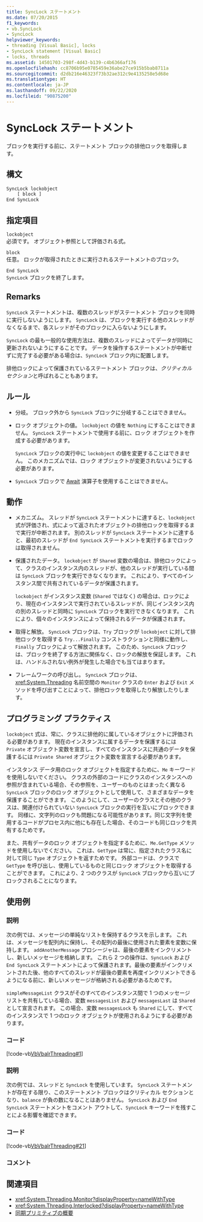```yaml
---
title: SyncLock ステートメント
ms.date: 07/20/2015
f1_keywords:
- vb.SyncLock
- SyncLock
helpviewer_keywords:
- threading [Visual Basic], locks
- SyncLock statement [Visual Basic]
- locks, threads
ms.assetid: 14501703-298f-4d43-b139-c4b6366af176
ms.openlocfilehash: cc8706b95e0785459e36abe27ce915b5bab8711a
ms.sourcegitcommit: d2db216e46323f73b32ae312c9e4135258e5d68e
ms.translationtype: HT
ms.contentlocale: ja-JP
ms.lasthandoff: 09/22/2020
ms.locfileid: "90875200"
---
```

# <a name="synclock-statement"></a>SyncLock ステートメント

ブロックを実行する前に、ステートメント ブロックの排他ロックを取得します。  
  
## <a name="syntax"></a>構文  
  
```vb  
SyncLock lockobject  
    [ block ]  
End SyncLock  
```  
  
## <a name="parts"></a>指定項目  

 `lockobject`  
 必須です。 オブジェクト参照として評価される式。  
  
 `block`  
 任意。 ロックが取得されたときに実行されるステートメントのブロック。  
  
 `End SyncLock`  
 `SyncLock` ブロックを終了します。  
  
## <a name="remarks"></a>Remarks  

 `SyncLock` ステートメントは、複数のスレッドがステートメント ブロックを同時に実行しないようにします。 `SyncLock` は、ブロックを実行する他のスレッドがなくなるまで、各スレッドがそのブロックに入らないようにします。  
  
 `SyncLock` の最も一般的な使用方法は、複数のスレッドによってデータが同時に更新されないようにすることです。 データを操作するステートメントが中断せずに完了する必要がある場合は、`SyncLock` ブロック内に配置します。  
  
 排他ロックによって保護されているステートメント ブロックは、*クリティカル セクション*と呼ばれることもあります。  
  
## <a name="rules"></a>ルール  
  
- 分岐。 ブロック外から `SyncLock` ブロックに分岐することはできません。  
  
- ロック オブジェクトの値。 `lockobject` の値を `Nothing` にすることはできません。 `SyncLock` ステートメントで使用する前に、ロック オブジェクトを作成する必要があります。  
  
     `SyncLock` ブロックの実行中に `lockobject` の値を変更することはできません。 このメカニズムでは、ロック オブジェクトが変更されないようにする必要があります。  
  
- `SyncLock` ブロックで [Await](../operators/await-operator.md) 演算子を使用することはできません。  
  
## <a name="behavior"></a>動作  
  
- メカニズム。 スレッドが `SyncLock` ステートメントに達すると、`lockobject` 式が評価され、式によって返されたオブジェクトの排他ロックを取得するまで実行が中断されます。 別のスレッドが `SyncLock` ステートメントに達すると、最初のスレッドが `End SyncLock` ステートメントを実行するまでロックは取得されません。  
  
- 保護されたデータ。 `lockobject` が `Shared` 変数の場合は、排他ロックによって、クラスのインスタンス内のスレッドが、他のスレッドが実行している間は `SyncLock` ブロックを実行できなくなります。 これにより、すべてのインスタンス間で共有されているデータが保護されます。  
  
     `lockobject` がインスタンス変数 (`Shared` ではなく) の場合は、ロックにより、現在のインスタンスで実行されているスレッドが、同じインスタンス内の別のスレッドと同時に `SyncLock` ブロックを実行できなくなります。 これにより、個々のインスタンスによって保持されるデータが保護されます。  
  
- 取得と解放。 `SyncLock` ブロックは、`Try` ブロックが `lockobject` に対して排他ロックを取得する `Try...Finally` コンストラクションと同様に動作し、`Finally` ブロックによって解放されます。 このため、`SyncLock` ブロックは、ブロックを終了する方法に関係なく、ロックの解放を保証します。 これは、ハンドルされない例外が発生した場合でも当てはまります。  
  
- フレームワークの呼び出し。 `SyncLock` ブロックは、<xref:System.Threading> 名前空間の `Monitor` クラスの `Enter` および `Exit` メソッドを呼び出すことによって、排他ロックを取得したり解放したりします。  
  
## <a name="programming-practices"></a>プログラミング プラクティス  

 `lockobject` 式は、常に、クラスに排他的に属しているオブジェクトに評価される必要があります。 現在のインスタンスに属するデータを保護するには `Private` オブジェクト変数を宣言し、すべてのインスタンスに共通のデータを保護するには `Private Shared` オブジェクト変数を宣言する必要があります。  
  
 インスタンス データ用のロック オブジェクトを指定するために、`Me` キーワードを使用しないでください。 クラスの外部のコードにクラスのインスタンスへの参照が含まれている場合、その参照を、ユーザーのものとはまったく異なる `SyncLock` ブロックのロック オブジェクトとして使用して、さまざまなデータを保護することができます。 このようにして、ユーザーのクラスとその他のクラスは、関連付けられていない `SyncLock` ブロックの実行を互いにブロックできます。 同様に、文字列のロックも問題になる可能性があります。同じ文字列を使用するコードがプロセス内に他にも存在した場合、そのコードも同じロックを共有するためです。  
  
 また、共有データのロック オブジェクトを指定するために、`Me.GetType` メソッドを使用しないでください。 これは、`GetType` は常に、指定されたクラス名に対して同じ `Type` オブジェクトを返すためです。 外部コードは、クラスで `GetType` を呼び出し、使用しているものと同じロック オブジェクトを取得することができます。 これにより、2 つのクラスが `SyncLock` ブロックから互いにブロックされることになります。  
  
## <a name="examples"></a>使用例  
  
### <a name="description"></a>説明  

 次の例では、メッセージの単純なリストを保持するクラスを示します。 これは、メッセージを配列内に保持し、その配列の最後に使用された要素を変数に保持します。 `addAnotherMessage` プロシージャは、最後の要素をインクリメントし、新しいメッセージを格納します。 これら 2 つの操作は、`SyncLock` および `End SyncLock` ステートメントによって保護されます。最後の要素がインクリメントされた後、他のすべてのスレッドが最後の要素を再度インクリメントできるようになる前に、新しいメッセージが格納される必要があるためです。  
  
 `simpleMessageList` クラスがそのすべてのインスタンス間で 1 つのメッセージ リストを共有している場合、変数 `messagesList` および `messagesLast` は `Shared` として宣言されます。 この場合、変数 `messagesLock` も `Shared` にして、すべてのインスタンスで 1 つのロック オブジェクトが使用されるようにする必要があります。  
  
### <a name="code"></a>コード  

 [!code-vb[VbVbalrThreading#1](~/samples/snippets/visualbasic/VS_Snippets_VBCSharp/VbVbalrThreading/VB/Class1.vb#1)]  
  
### <a name="description"></a>説明  

 次の例では、スレッドと `SyncLock` を使用しています。 `SyncLock` ステートメントが存在する限り、このステートメント ブロックはクリティカル セクションとなり、`balance` が負の数になることはありません。 `SyncLock` および `End SyncLock` ステートメントをコメント アウトして、`SyncLock` キーワードを残すことによる影響を確認できます。  
  
### <a name="code"></a>コード  

 [!code-vb[VbVbalrThreading#21](~/samples/snippets/visualbasic/VS_Snippets_VBCSharp/VbVbalrThreading/VB/class2.vb#21)]  
  
### <a name="comments"></a>コメント  
  
## <a name="see-also"></a>関連項目

- <xref:System.Threading.Monitor?displayProperty=nameWithType>
- <xref:System.Threading.Interlocked?displayProperty=nameWithType>
- [同期プリミティブの概要](../../../standard/threading/overview-of-synchronization-primitives.md)
